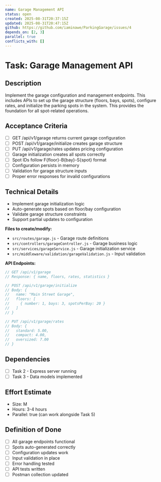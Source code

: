 ```yaml
---
name: Garage Management API
status: open
created: 2025-08-31T20:37:15Z
updated: 2025-08-31T20:47:15Z
github: https://github.com/iaminawe/ParkingGarage/issues/4
depends_on: [2, 3]
parallel: true
conflicts_with: []
---
```


# Task: Garage Management API

## Description
Implement the garage configuration and management endpoints. This includes APIs to set up the garage structure (floors, bays, spots), configure rates, and initialize the parking spots in the system. This provides the foundation for all spot-related operations.

## Acceptance Criteria
- [ ] GET /api/v1/garage returns current garage configuration
- [ ] POST /api/v1/garage/initialize creates garage structure
- [ ] PUT /api/v1/garage/rates updates pricing configuration
- [ ] Garage initialization creates all spots correctly
- [ ] Spot IDs follow F{floor}-B{bay}-S{spot} format
- [ ] Configuration persists in memory
- [ ] Validation for garage structure inputs
- [ ] Proper error responses for invalid configurations

## Technical Details
- Implement garage initialization logic
- Auto-generate spots based on floor/bay configuration
- Validate garage structure constraints
- Support partial updates to configuration

**Files to create/modify:**
- `src/routes/garage.js` - Garage route definitions
- `src/controllers/garageController.js` - Garage business logic
- `src/services/garageService.js` - Garage initialization service
- `src/middleware/validation/garageValidation.js` - Input validation

**API Endpoints:**
```javascript
// GET /api/v1/garage
// Response: { name, floors, rates, statistics }

// POST /api/v1/garage/initialize
// Body: { 
//   name: "Main Street Garage",
//   floors: [
//     { number: 1, bays: 3, spotsPerBay: 20 }
//   ]
// }

// PUT /api/v1/garage/rates
// Body: {
//   standard: 5.00,
//   compact: 4.00,
//   oversized: 7.00
// }
```

## Dependencies
- [ ] Task 2 - Express server running
- [ ] Task 3 - Data models implemented

## Effort Estimate
- Size: M
- Hours: 3-4 hours
- Parallel: true (can work alongside Task 5)

## Definition of Done
- [ ] All garage endpoints functional
- [ ] Spots auto-generated correctly
- [ ] Configuration updates work
- [ ] Input validation in place
- [ ] Error handling tested
- [ ] API tests written
- [ ] Postman collection updated
